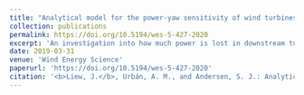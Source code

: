 ```yaml
---
title: "Analytical model for the power-yaw sensitivity of wind turbines operating in full wake"
collection: publications
permalink: https://doi.org/10.5194/wes-5-427-2020
excerpt: 'An investigation into how much power is lost in downstream turbines when in full wake.'
date: 2019-03-31
venue: 'Wind Energy Science'
paperurl: 'https://doi.org/10.5194/wes-5-427-2020'
citation: '<b>Liew, J.</b>, Urbán, A. M., and Andersen, S. J.: Analytical model for the power–yaw sensitivity of wind turbines operating in full wake, Wind Energ. Sci., 5, 427–437, https://doi.org/10.5194/wes-5-427-2020, 2020.'
---
```

